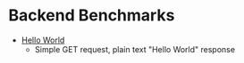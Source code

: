 # Backend Benchmarks

- [Hello World](hello-world)
  - Simple GET request, plain text "Hello World" response
